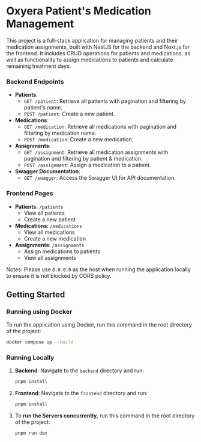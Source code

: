 # Oxyera Patient's Medication Management

This project is a full-stack application for managing patients and their medication assignments, built with NestJS for the backend and Next.js for the frontend. It includes CRUD operations for patients and medications, as well as functionality to assign medications to patients and calculate remaining treatment days.

### Backend Endpoints
- **Patients**:
  - `GET /patient`: Retrieve all patients with pagination and filtering by patient's name.
  - `POST /patient`: Create a new patient.
- **Medications**:
  - `GET /medication`: Retrieve all medications with pagination and filtering by medication name.
  - `POST /medication`: Create a new medication.
- **Assignments**:
  - `GET /assignment`: Retrieve all medication assignments with pagination and filtering by patient & medication.
  - `POST /assignment`: Assign a medication to a patient.
- **Swagger Documentation**: 
  - `GET /swagger`: Access the Swagger UI for API documentation.

### Frontend Pages
- **Patients**: `/patients`
  - View all patients
  - Create a new patient
- **Medications**: `/medications`
  - View all medications
  - Create a new medication
- **Assignments**: `/assignments`
  - Assign medications to patients
  - View all assignments

Notes: Please use `0.0.0.0` as the host when running the application locally to ensure it is not blocked by CORS policy.

## Getting Started
### Running using Docker
To run the application using Docker, run this command in the root directory of the project:

```bash
docker compose up --build
```

### Running Locally
1. **Backend**: Navigate to the `backend` directory and run:
   ```bash
   pnpm install
   ```
2. **Frontend**: Navigate to the `frontend` directory and run:
   ```bash
   pnpm install
   ```
3. To **run the Servers concurrently**, run this command in the root directory of the project:
   ```bash
   pnpm run dev
   ```